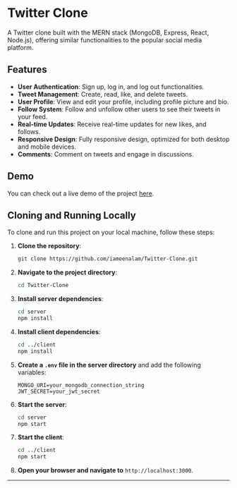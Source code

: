# Twitter Clone

A Twitter clone built with the MERN stack (MongoDB, Express, React, Node.js), offering similar functionalities to the popular social media platform.

## Features

- **User Authentication**: Sign up, log in, and log out functionalities.
- **Tweet Management**: Create, read, like, and delete tweets.
- **User Profile**: View and edit your profile, including profile picture and bio.
- **Follow System**: Follow and unfollow other users to see their tweets in your feed.
- **Real-time Updates**: Receive real-time updates for new likes, and follows.
- **Responsive Design**: Fully responsive design, optimized for both desktop and mobile devices.
- **Comments**: Comment on tweets and engage in discussions.

## Demo

You can check out a live demo of the project [here](https://twitter-clone-p9ry.onrender.com/login).

## Cloning and Running Locally

To clone and run this project on your local machine, follow these steps:

1. **Clone the repository**:
   ```bash
   git clone https://github.com/iameenalam/Twitter-Clone.git
   ```

2. **Navigate to the project directory**:
   ```bash
   cd Twitter-Clone
   ```

3. **Install server dependencies**:
   ```bash
   cd server
   npm install
   ```

4. **Install client dependencies**:
   ```bash
   cd ../client
   npm install
   ```

5. **Create a `.env` file in the server directory** and add the following variables:
   ```
   MONGO_URI=your_mongodb_connection_string
   JWT_SECRET=your_jwt_secret
   ```

6. **Start the server**:
   ```bash
   cd server
   npm start
   ```

7. **Start the client**:
   ```bash
   cd ../client
   npm start
   ```

8. **Open your browser and navigate to** `http://localhost:3000`.

---

